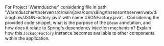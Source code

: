 For Project 'Warmduscher' considering file in path 'Warmduscher/thserver/src/main/java/com/x8ing/thsensor/thserver/web/dialogflow/JSONFactory.java' with name 'JSONFactory.java'... 
Considering the provided code snippet, what is the purpose of the `@Bean` annotation, and how does it relate to Spring's dependency injection mechanism? Explain how this `JacksonFactory` instance becomes available to other components within the application.